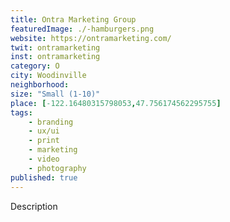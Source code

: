 ```yaml
---
title: Ontra Marketing Group
featuredImage: ./-hamburgers.png
website: https://ontramarketing.com/
twit: ontramarketing
inst: ontramarketing
category: O
city: Woodinville
neighborhood:
size: "Small (1-10)"
place: [-122.16480315798053,47.756174562295755]
tags:
    - branding
    - ux/ui
    - print
    - marketing
    - video
    - photography
published: true
---
```


Description
